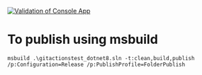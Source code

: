 [![Validation of Console App](https://github.com/msi-cxb/gitactionstest_dotnet8/actions/workflows/CI.yml/badge.svg)](https://github.com/msi-cxb/gitactionstest_dotnet8/actions/workflows/CI.yml)


# To publish using msbuild #

```
msbuild .\gitactionstest_dotnet8.sln -t:clean,build,publish /p:Configuration=Release /p:PublishProfile=FolderPublish
```

